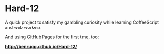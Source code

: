 Hard-12
=======

A quick project to satisfy my gambling curiosity while learning CoffeeScript and web workers. 

And using GitHub Pages for the first time, too:

**http://benrugg.github.io/Hard-12/**

